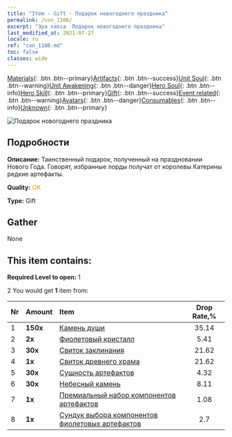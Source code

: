 ```yaml
---
title: "Item - Gift - Подарок новогоднего праздника"
permalink: /con_1106/
excerpt: "Эра хаоса  Подарок новогоднего праздника"
last_modified_at: 2021-07-27
locale: ru
ref: "con_1106.md"
toc: false
classes: wide
---
```

 [Materials](/ItemsRU/){: .btn .btn--primary}[Artifacts](/ItemsRU/Artifacts/){: .btn .btn--success}[Unit Soul](/ItemsRU/UnitSoul/){: .btn .btn--warning}[Unit Awakening](/ItemsRU/UnitAwakening/){: .btn .btn--danger}[Hero Soul](/ItemsRU/HeroSoul/){: .btn .btn--info}[Hero Skill](/ItemsRU/HeroSkill/){: .btn .btn--primary}[Gift](/ItemsRU/Gift/){: .btn .btn--success}[Event related](/ItemsRU/Events/){: .btn .btn--warning}[Avatars](/ItemsRU/Avatars/){: .btn .btn--danger}[Consumables](/ItemsRU/Consumables/){: .btn .btn--info}[Unknown](/ItemsRU/Unknown/){: .btn .btn--primary}

 ![Подарок новогоднего праздника](/images/t/i_907298.png)

## Подробности
 **Описание:** Таинственный подарок, полученный на праздновании Нового Года. Говорят, избранные лорды получат от королевы Катерины редкие артефакты.

 **Quality:** <span style="color: #FF8C00">OK</span>

 **Type:** Gift

## Gather

  None

## This item contains:

 **Required Level to open:** 1

 2 You would get **1** item  from:

  | Nr | Amount |     Item    | Drop Rate,% |
  |:---|:-------|:------------|:---------:|
  | 1 |  **150x** | [Камень души ](/ItemsRU/con_923/) | 35.14 | 
  | 2 |  **2x** | [Фиолетовый кристалл](/ItemsRU/con_720/) | 5.41 | 
  | 3 |  **30x** | [Свиток заклинания](/ItemsRU/con_694/) | 21.62 | 
  | 4 |  **1x** | [Свиток древнего храма](/ItemsRU/con_697/) | 21.62 | 
  | 5 |  **30x** | [Сущность артефактов](/ItemsRU/con_905/) | 4.32 | 
  | 6 |  **30x** | [Небесный камень](/ItemsRU/art_188/) | 8.11 | 
  | 7 |  **1x** | [Премиальный набор компонентов артефактов](/ItemsRU/con_1507/) | 1.08 | 
  | 8 |  **1x** | [Сундук выбора компонентов фиолетовых артефактов](/ItemsRU/con_1612/) | 2.7 | 
